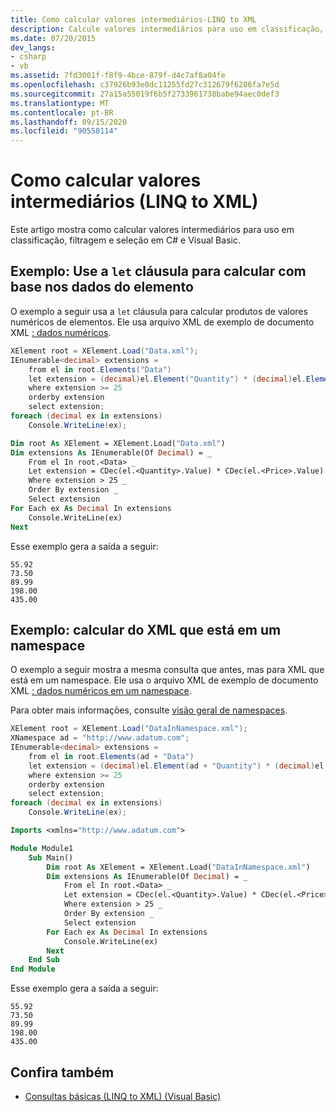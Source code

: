 ```yaml
---
title: Como calcular valores intermediários-LINQ to XML
description: Calcule valores intermediários para uso em classificação, filtragem e seleção.
ms.date: 07/20/2015
dev_langs:
- csharp
- vb
ms.assetid: 7fd3001f-f8f9-4bce-879f-d4c7af8a04fe
ms.openlocfilehash: c37926b93e0dc11255fd27c312679f6286fa7e5d
ms.sourcegitcommit: 27a15a55019f6b5f2733961738babe94aec0def3
ms.translationtype: MT
ms.contentlocale: pt-BR
ms.lasthandoff: 09/15/2020
ms.locfileid: "90558114"
---
```

# <a name="how-to-calculate-intermediate-values-linq-to-xml"></a>Como calcular valores intermediários (LINQ to XML)

Este artigo mostra como calcular valores intermediários para uso em classificação, filtragem e seleção em C# e Visual Basic.

## <a name="example-use-the-let-clause-to-calculate-based-on-element-data"></a>Exemplo: Use a `let` cláusula para calcular com base nos dados do elemento

O exemplo a seguir usa a `let` cláusula para calcular produtos de valores numéricos de elementos. Ele usa arquivo XML de exemplo de documento XML [: dados numéricos](sample-xml-file-numerical-data.md).

```csharp
XElement root = XElement.Load("Data.xml");
IEnumerable<decimal> extensions =
    from el in root.Elements("Data")
    let extension = (decimal)el.Element("Quantity") * (decimal)el.Element("Price")
    where extension >= 25
    orderby extension
    select extension;
foreach (decimal ex in extensions)
    Console.WriteLine(ex);
```

```vb
Dim root As XElement = XElement.Load("Data.xml")
Dim extensions As IEnumerable(Of Decimal) = _
    From el In root.<Data> _
    Let extension = CDec(el.<Quantity>.Value) * CDec(el.<Price>.Value) _
    Where extension > 25 _
    Order By extension _
    Select extension
For Each ex As Decimal In extensions
    Console.WriteLine(ex)
Next
```

Esse exemplo gera a saída a seguir:

```output
55.92
73.50
89.99
198.00
435.00
```

## <a name="example-calculate-from-xml-thats-in-a-namespace"></a>Exemplo: calcular do XML que está em um namespace

O exemplo a seguir mostra a mesma consulta que antes, mas para XML que está em um namespace. Ele usa o arquivo XML de exemplo de documento XML [: dados numéricos em um namespace](sample-xml-file-numerical-data-namespace.md).

Para obter mais informações, consulte [visão geral de namespaces](namespaces-overview.md).

```csharp
XElement root = XElement.Load("DataInNamespace.xml");
XNamespace ad = "http://www.adatum.com";
IEnumerable<decimal> extensions =
    from el in root.Elements(ad + "Data")
    let extension = (decimal)el.Element(ad + "Quantity") * (decimal)el.Element(ad + "Price")
    where extension >= 25
    orderby extension
    select extension;
foreach (decimal ex in extensions)
    Console.WriteLine(ex);
```

```vb
Imports <xmlns="http://www.adatum.com">

Module Module1
    Sub Main()
        Dim root As XElement = XElement.Load("DataInNamespace.xml")
        Dim extensions As IEnumerable(Of Decimal) = _
            From el In root.<Data> _
            Let extension = CDec(el.<Quantity>.Value) * CDec(el.<Price>.Value) _
            Where extension > 25 _
            Order By extension _
            Select extension
        For Each ex As Decimal In extensions
            Console.WriteLine(ex)
        Next
    End Sub
End Module
```

Esse exemplo gera a saída a seguir:

```output
55.92
73.50
89.99
198.00
435.00
```

## <a name="see-also"></a>Confira também

- [Consultas básicas (LINQ to XML) (Visual Basic)](./find-element-specific-attribute.md)
